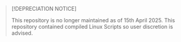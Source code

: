 
> [!DEPRECIATION NOTICE]
>
> This repository is no longer maintained as of 15th April 2025.
> This repository contained compiled Linux Scripts so user discretion is advised.
>
>
 
